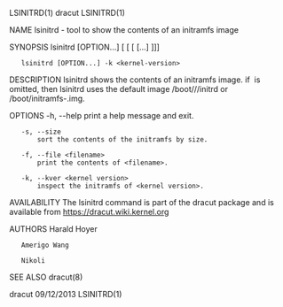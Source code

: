 LSINITRD(1)                                                                                         dracut                                                                                        LSINITRD(1)



NAME
       lsinitrd - tool to show the contents of an initramfs image

SYNOPSIS
       lsinitrd [OPTION...] [<image> [<filename> [<filename> [...] ]]]

       lsinitrd [OPTION...] -k <kernel-version>

DESCRIPTION
       lsinitrd shows the contents of an initramfs image. if <image> is omitted, then lsinitrd uses the default image /boot/<machine-id>/<kernel-version>/initrd or /boot/initramfs-<kernel-version>.img.

OPTIONS
       -h, --help
           print a help message and exit.

       -s, --size
           sort the contents of the initramfs by size.

       -f, --file <filename>
           print the contents of <filename>.

       -k, --kver <kernel version>
           inspect the initramfs of <kernel version>.

AVAILABILITY
       The lsinitrd command is part of the dracut package and is available from https://dracut.wiki.kernel.org

AUTHORS
       Harald Hoyer

       Amerigo Wang

       Nikoli

SEE ALSO
       dracut(8)



dracut                                                                                            09/12/2013                                                                                      LSINITRD(1)
